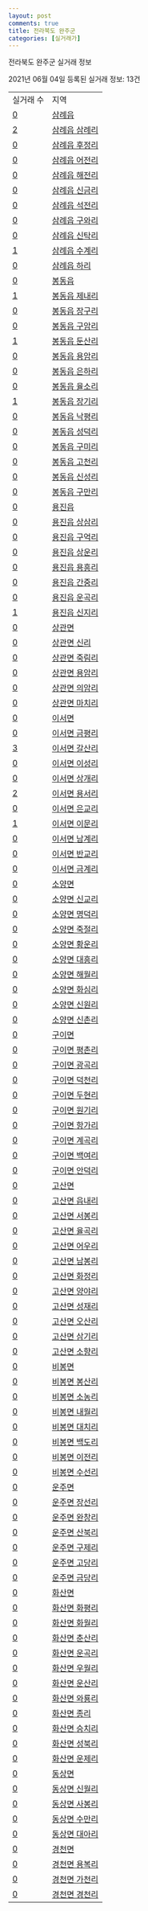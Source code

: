 ```yaml
---
layout: post
comments: true
title: 전라북도 완주군
categories: [실거래가]
---
```


전라북도 완주군 실거래 정보

2021년 06월 04일 등록된 실거래 정보: 13건


<table>
  <tr>
    <td>실거래 수</td>
    <td>지역</td>
  </tr>

  
  <tr>
    <td><a href="4571025000.html">0</a></td>
    <td><a href="4571025000.html">삼례읍</a></td>
  </tr>
    

  <tr>
    <td><a href="4571025021.html">2</a></td>
    <td><a href="4571025021.html">삼례읍 삼례리</a></td>
  </tr>
    

  <tr>
    <td><a href="4571025022.html">0</a></td>
    <td><a href="4571025022.html">삼례읍 후정리</a></td>
  </tr>
    

  <tr>
    <td><a href="4571025023.html">0</a></td>
    <td><a href="4571025023.html">삼례읍 어전리</a></td>
  </tr>
    

  <tr>
    <td><a href="4571025024.html">0</a></td>
    <td><a href="4571025024.html">삼례읍 해전리</a></td>
  </tr>
    

  <tr>
    <td><a href="4571025025.html">0</a></td>
    <td><a href="4571025025.html">삼례읍 신금리</a></td>
  </tr>
    

  <tr>
    <td><a href="4571025026.html">0</a></td>
    <td><a href="4571025026.html">삼례읍 석전리</a></td>
  </tr>
    

  <tr>
    <td><a href="4571025027.html">0</a></td>
    <td><a href="4571025027.html">삼례읍 구와리</a></td>
  </tr>
    

  <tr>
    <td><a href="4571025028.html">0</a></td>
    <td><a href="4571025028.html">삼례읍 신탁리</a></td>
  </tr>
    

  <tr>
    <td><a href="4571025029.html">1</a></td>
    <td><a href="4571025029.html">삼례읍 수계리</a></td>
  </tr>
    

  <tr>
    <td><a href="4571025030.html">0</a></td>
    <td><a href="4571025030.html">삼례읍 하리</a></td>
  </tr>
    

  <tr>
    <td><a href="4571025300.html">0</a></td>
    <td><a href="4571025300.html">봉동읍</a></td>
  </tr>
    

  <tr>
    <td><a href="4571025321.html">1</a></td>
    <td><a href="4571025321.html">봉동읍 제내리</a></td>
  </tr>
    

  <tr>
    <td><a href="4571025322.html">0</a></td>
    <td><a href="4571025322.html">봉동읍 장구리</a></td>
  </tr>
    

  <tr>
    <td><a href="4571025323.html">0</a></td>
    <td><a href="4571025323.html">봉동읍 구암리</a></td>
  </tr>
    

  <tr>
    <td><a href="4571025324.html">1</a></td>
    <td><a href="4571025324.html">봉동읍 둔산리</a></td>
  </tr>
    

  <tr>
    <td><a href="4571025325.html">0</a></td>
    <td><a href="4571025325.html">봉동읍 용암리</a></td>
  </tr>
    

  <tr>
    <td><a href="4571025326.html">0</a></td>
    <td><a href="4571025326.html">봉동읍 은하리</a></td>
  </tr>
    

  <tr>
    <td><a href="4571025327.html">0</a></td>
    <td><a href="4571025327.html">봉동읍 율소리</a></td>
  </tr>
    

  <tr>
    <td><a href="4571025328.html">1</a></td>
    <td><a href="4571025328.html">봉동읍 장기리</a></td>
  </tr>
    

  <tr>
    <td><a href="4571025329.html">0</a></td>
    <td><a href="4571025329.html">봉동읍 낙평리</a></td>
  </tr>
    

  <tr>
    <td><a href="4571025330.html">0</a></td>
    <td><a href="4571025330.html">봉동읍 성덕리</a></td>
  </tr>
    

  <tr>
    <td><a href="4571025331.html">0</a></td>
    <td><a href="4571025331.html">봉동읍 구미리</a></td>
  </tr>
    

  <tr>
    <td><a href="4571025332.html">0</a></td>
    <td><a href="4571025332.html">봉동읍 고천리</a></td>
  </tr>
    

  <tr>
    <td><a href="4571025333.html">0</a></td>
    <td><a href="4571025333.html">봉동읍 신성리</a></td>
  </tr>
    

  <tr>
    <td><a href="4571025334.html">0</a></td>
    <td><a href="4571025334.html">봉동읍 구만리</a></td>
  </tr>
    

  <tr>
    <td><a href="4571025600.html">0</a></td>
    <td><a href="4571025600.html">용진읍</a></td>
  </tr>
    

  <tr>
    <td><a href="4571025621.html">0</a></td>
    <td><a href="4571025621.html">용진읍 상삼리</a></td>
  </tr>
    

  <tr>
    <td><a href="4571025622.html">0</a></td>
    <td><a href="4571025622.html">용진읍 구억리</a></td>
  </tr>
    

  <tr>
    <td><a href="4571025623.html">0</a></td>
    <td><a href="4571025623.html">용진읍 상운리</a></td>
  </tr>
    

  <tr>
    <td><a href="4571025624.html">0</a></td>
    <td><a href="4571025624.html">용진읍 용흥리</a></td>
  </tr>
    

  <tr>
    <td><a href="4571025625.html">0</a></td>
    <td><a href="4571025625.html">용진읍 간중리</a></td>
  </tr>
    

  <tr>
    <td><a href="4571025626.html">0</a></td>
    <td><a href="4571025626.html">용진읍 운곡리</a></td>
  </tr>
    

  <tr>
    <td><a href="4571025627.html">1</a></td>
    <td><a href="4571025627.html">용진읍 신지리</a></td>
  </tr>
    

  <tr>
    <td><a href="4571032000.html">0</a></td>
    <td><a href="4571032000.html">상관면</a></td>
  </tr>
    

  <tr>
    <td><a href="4571032021.html">0</a></td>
    <td><a href="4571032021.html">상관면 신리</a></td>
  </tr>
    

  <tr>
    <td><a href="4571032022.html">0</a></td>
    <td><a href="4571032022.html">상관면 죽림리</a></td>
  </tr>
    

  <tr>
    <td><a href="4571032023.html">0</a></td>
    <td><a href="4571032023.html">상관면 용암리</a></td>
  </tr>
    

  <tr>
    <td><a href="4571032024.html">0</a></td>
    <td><a href="4571032024.html">상관면 의암리</a></td>
  </tr>
    

  <tr>
    <td><a href="4571032025.html">0</a></td>
    <td><a href="4571032025.html">상관면 마치리</a></td>
  </tr>
    

  <tr>
    <td><a href="4571033000.html">0</a></td>
    <td><a href="4571033000.html">이서면</a></td>
  </tr>
    

  <tr>
    <td><a href="4571033023.html">0</a></td>
    <td><a href="4571033023.html">이서면 금평리</a></td>
  </tr>
    

  <tr>
    <td><a href="4571033024.html">3</a></td>
    <td><a href="4571033024.html">이서면 갈산리</a></td>
  </tr>
    

  <tr>
    <td><a href="4571033025.html">0</a></td>
    <td><a href="4571033025.html">이서면 이성리</a></td>
  </tr>
    

  <tr>
    <td><a href="4571033026.html">0</a></td>
    <td><a href="4571033026.html">이서면 상개리</a></td>
  </tr>
    

  <tr>
    <td><a href="4571033027.html">2</a></td>
    <td><a href="4571033027.html">이서면 용서리</a></td>
  </tr>
    

  <tr>
    <td><a href="4571033028.html">0</a></td>
    <td><a href="4571033028.html">이서면 은교리</a></td>
  </tr>
    

  <tr>
    <td><a href="4571033029.html">1</a></td>
    <td><a href="4571033029.html">이서면 이문리</a></td>
  </tr>
    

  <tr>
    <td><a href="4571033030.html">0</a></td>
    <td><a href="4571033030.html">이서면 남계리</a></td>
  </tr>
    

  <tr>
    <td><a href="4571033031.html">0</a></td>
    <td><a href="4571033031.html">이서면 반교리</a></td>
  </tr>
    

  <tr>
    <td><a href="4571033032.html">0</a></td>
    <td><a href="4571033032.html">이서면 금계리</a></td>
  </tr>
    

  <tr>
    <td><a href="4571034000.html">0</a></td>
    <td><a href="4571034000.html">소양면</a></td>
  </tr>
    

  <tr>
    <td><a href="4571034021.html">0</a></td>
    <td><a href="4571034021.html">소양면 신교리</a></td>
  </tr>
    

  <tr>
    <td><a href="4571034022.html">0</a></td>
    <td><a href="4571034022.html">소양면 명덕리</a></td>
  </tr>
    

  <tr>
    <td><a href="4571034023.html">0</a></td>
    <td><a href="4571034023.html">소양면 죽절리</a></td>
  </tr>
    

  <tr>
    <td><a href="4571034024.html">0</a></td>
    <td><a href="4571034024.html">소양면 황운리</a></td>
  </tr>
    

  <tr>
    <td><a href="4571034025.html">0</a></td>
    <td><a href="4571034025.html">소양면 대흥리</a></td>
  </tr>
    

  <tr>
    <td><a href="4571034026.html">0</a></td>
    <td><a href="4571034026.html">소양면 해월리</a></td>
  </tr>
    

  <tr>
    <td><a href="4571034027.html">0</a></td>
    <td><a href="4571034027.html">소양면 화심리</a></td>
  </tr>
    

  <tr>
    <td><a href="4571034028.html">0</a></td>
    <td><a href="4571034028.html">소양면 신원리</a></td>
  </tr>
    

  <tr>
    <td><a href="4571034029.html">0</a></td>
    <td><a href="4571034029.html">소양면 신촌리</a></td>
  </tr>
    

  <tr>
    <td><a href="4571035000.html">0</a></td>
    <td><a href="4571035000.html">구이면</a></td>
  </tr>
    

  <tr>
    <td><a href="4571035021.html">0</a></td>
    <td><a href="4571035021.html">구이면 평촌리</a></td>
  </tr>
    

  <tr>
    <td><a href="4571035022.html">0</a></td>
    <td><a href="4571035022.html">구이면 광곡리</a></td>
  </tr>
    

  <tr>
    <td><a href="4571035023.html">0</a></td>
    <td><a href="4571035023.html">구이면 덕천리</a></td>
  </tr>
    

  <tr>
    <td><a href="4571035024.html">0</a></td>
    <td><a href="4571035024.html">구이면 두현리</a></td>
  </tr>
    

  <tr>
    <td><a href="4571035025.html">0</a></td>
    <td><a href="4571035025.html">구이면 원기리</a></td>
  </tr>
    

  <tr>
    <td><a href="4571035026.html">0</a></td>
    <td><a href="4571035026.html">구이면 항가리</a></td>
  </tr>
    

  <tr>
    <td><a href="4571035027.html">0</a></td>
    <td><a href="4571035027.html">구이면 계곡리</a></td>
  </tr>
    

  <tr>
    <td><a href="4571035028.html">0</a></td>
    <td><a href="4571035028.html">구이면 백여리</a></td>
  </tr>
    

  <tr>
    <td><a href="4571035029.html">0</a></td>
    <td><a href="4571035029.html">구이면 안덕리</a></td>
  </tr>
    

  <tr>
    <td><a href="4571036000.html">0</a></td>
    <td><a href="4571036000.html">고산면</a></td>
  </tr>
    

  <tr>
    <td><a href="4571036021.html">0</a></td>
    <td><a href="4571036021.html">고산면 읍내리</a></td>
  </tr>
    

  <tr>
    <td><a href="4571036022.html">0</a></td>
    <td><a href="4571036022.html">고산면 서봉리</a></td>
  </tr>
    

  <tr>
    <td><a href="4571036023.html">0</a></td>
    <td><a href="4571036023.html">고산면 율곡리</a></td>
  </tr>
    

  <tr>
    <td><a href="4571036024.html">0</a></td>
    <td><a href="4571036024.html">고산면 어우리</a></td>
  </tr>
    

  <tr>
    <td><a href="4571036025.html">0</a></td>
    <td><a href="4571036025.html">고산면 남봉리</a></td>
  </tr>
    

  <tr>
    <td><a href="4571036026.html">0</a></td>
    <td><a href="4571036026.html">고산면 화정리</a></td>
  </tr>
    

  <tr>
    <td><a href="4571036027.html">0</a></td>
    <td><a href="4571036027.html">고산면 양야리</a></td>
  </tr>
    

  <tr>
    <td><a href="4571036028.html">0</a></td>
    <td><a href="4571036028.html">고산면 성재리</a></td>
  </tr>
    

  <tr>
    <td><a href="4571036029.html">0</a></td>
    <td><a href="4571036029.html">고산면 오산리</a></td>
  </tr>
    

  <tr>
    <td><a href="4571036030.html">0</a></td>
    <td><a href="4571036030.html">고산면 삼기리</a></td>
  </tr>
    

  <tr>
    <td><a href="4571036031.html">0</a></td>
    <td><a href="4571036031.html">고산면 소향리</a></td>
  </tr>
    

  <tr>
    <td><a href="4571037000.html">0</a></td>
    <td><a href="4571037000.html">비봉면</a></td>
  </tr>
    

  <tr>
    <td><a href="4571037021.html">0</a></td>
    <td><a href="4571037021.html">비봉면 봉산리</a></td>
  </tr>
    

  <tr>
    <td><a href="4571037022.html">0</a></td>
    <td><a href="4571037022.html">비봉면 소농리</a></td>
  </tr>
    

  <tr>
    <td><a href="4571037023.html">0</a></td>
    <td><a href="4571037023.html">비봉면 내월리</a></td>
  </tr>
    

  <tr>
    <td><a href="4571037024.html">0</a></td>
    <td><a href="4571037024.html">비봉면 대치리</a></td>
  </tr>
    

  <tr>
    <td><a href="4571037025.html">0</a></td>
    <td><a href="4571037025.html">비봉면 백도리</a></td>
  </tr>
    

  <tr>
    <td><a href="4571037026.html">0</a></td>
    <td><a href="4571037026.html">비봉면 이전리</a></td>
  </tr>
    

  <tr>
    <td><a href="4571037027.html">0</a></td>
    <td><a href="4571037027.html">비봉면 수선리</a></td>
  </tr>
    

  <tr>
    <td><a href="4571038000.html">0</a></td>
    <td><a href="4571038000.html">운주면</a></td>
  </tr>
    

  <tr>
    <td><a href="4571038021.html">0</a></td>
    <td><a href="4571038021.html">운주면 장선리</a></td>
  </tr>
    

  <tr>
    <td><a href="4571038022.html">0</a></td>
    <td><a href="4571038022.html">운주면 완창리</a></td>
  </tr>
    

  <tr>
    <td><a href="4571038023.html">0</a></td>
    <td><a href="4571038023.html">운주면 산북리</a></td>
  </tr>
    

  <tr>
    <td><a href="4571038026.html">0</a></td>
    <td><a href="4571038026.html">운주면 구제리</a></td>
  </tr>
    

  <tr>
    <td><a href="4571038027.html">0</a></td>
    <td><a href="4571038027.html">운주면 고당리</a></td>
  </tr>
    

  <tr>
    <td><a href="4571038028.html">0</a></td>
    <td><a href="4571038028.html">운주면 금당리</a></td>
  </tr>
    

  <tr>
    <td><a href="4571039000.html">0</a></td>
    <td><a href="4571039000.html">화산면</a></td>
  </tr>
    

  <tr>
    <td><a href="4571039021.html">0</a></td>
    <td><a href="4571039021.html">화산면 화평리</a></td>
  </tr>
    

  <tr>
    <td><a href="4571039022.html">0</a></td>
    <td><a href="4571039022.html">화산면 화월리</a></td>
  </tr>
    

  <tr>
    <td><a href="4571039023.html">0</a></td>
    <td><a href="4571039023.html">화산면 춘산리</a></td>
  </tr>
    

  <tr>
    <td><a href="4571039024.html">0</a></td>
    <td><a href="4571039024.html">화산면 운곡리</a></td>
  </tr>
    

  <tr>
    <td><a href="4571039025.html">0</a></td>
    <td><a href="4571039025.html">화산면 우월리</a></td>
  </tr>
    

  <tr>
    <td><a href="4571039026.html">0</a></td>
    <td><a href="4571039026.html">화산면 운산리</a></td>
  </tr>
    

  <tr>
    <td><a href="4571039027.html">0</a></td>
    <td><a href="4571039027.html">화산면 와룡리</a></td>
  </tr>
    

  <tr>
    <td><a href="4571039028.html">0</a></td>
    <td><a href="4571039028.html">화산면 종리</a></td>
  </tr>
    

  <tr>
    <td><a href="4571039029.html">0</a></td>
    <td><a href="4571039029.html">화산면 승치리</a></td>
  </tr>
    

  <tr>
    <td><a href="4571039030.html">0</a></td>
    <td><a href="4571039030.html">화산면 성북리</a></td>
  </tr>
    

  <tr>
    <td><a href="4571039031.html">0</a></td>
    <td><a href="4571039031.html">화산면 운제리</a></td>
  </tr>
    

  <tr>
    <td><a href="4571040000.html">0</a></td>
    <td><a href="4571040000.html">동상면</a></td>
  </tr>
    

  <tr>
    <td><a href="4571040021.html">0</a></td>
    <td><a href="4571040021.html">동상면 신월리</a></td>
  </tr>
    

  <tr>
    <td><a href="4571040022.html">0</a></td>
    <td><a href="4571040022.html">동상면 사봉리</a></td>
  </tr>
    

  <tr>
    <td><a href="4571040023.html">0</a></td>
    <td><a href="4571040023.html">동상면 수만리</a></td>
  </tr>
    

  <tr>
    <td><a href="4571040024.html">0</a></td>
    <td><a href="4571040024.html">동상면 대아리</a></td>
  </tr>
    

  <tr>
    <td><a href="4571041000.html">0</a></td>
    <td><a href="4571041000.html">경천면</a></td>
  </tr>
    

  <tr>
    <td><a href="4571041021.html">0</a></td>
    <td><a href="4571041021.html">경천면 용복리</a></td>
  </tr>
    

  <tr>
    <td><a href="4571041022.html">0</a></td>
    <td><a href="4571041022.html">경천면 가천리</a></td>
  </tr>
    

  <tr>
    <td><a href="4571041023.html">0</a></td>
    <td><a href="4571041023.html">경천면 경천리</a></td>
  </tr>
    


</table>
    